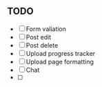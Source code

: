 ## TODO
- [ ] Form valiation
- [ ] Post edit
- [ ] Post delete
- [ ] Upload progress tracker
- [ ] Upload page formatting
- [ ] Chat
- [ ] 
